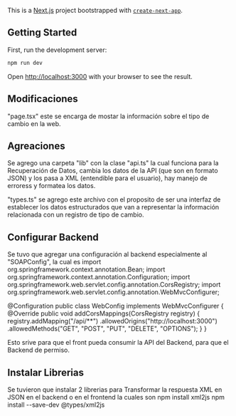 This is a [Next.js](https://nextjs.org) project bootstrapped with [`create-next-app`](https://nextjs.org/docs/app/api-reference/cli/create-next-app).

## Getting Started

First, run the development server:

```bash
npm run dev

```

Open [http://localhost:3000](http://localhost:3000) with your browser to see the result.

## Modificaciones
"page.tsx" este se encarga de mostar la información sobre el tipo de cambio en la web.

## Agreaciones
Se agrego una carpeta "lib" con la clase "api.ts" la cual funciona para la Recuperación de Datos, cambia los datos de la API (que son en formato JSON) y los pasa a XML (entendible para el usuario), hay manejo de erroress y formatea los datos.

"types.ts" se agrego este archivo con el proposito de ser una interfaz de establecer los datos estructurados que van a representar la información relacionada con un registro de tipo de cambio.

## Configurar Backend

Se tuvo que agregar una configuración al backend especialmente al "SOAPConfig", la cual es 
import org.springframework.context.annotation.Bean;
import org.springframework.context.annotation.Configuration;
import org.springframework.web.servlet.config.annotation.CorsRegistry;
import org.springframework.web.servlet.config.annotation.WebMvcConfigurer;

@Configuration
public class WebConfig implements WebMvcConfigurer {
    @Override
    public void addCorsMappings(CorsRegistry registry) {
        registry.addMapping("/api/**")
                .allowedOrigins("http://localhost:3000")
                .allowedMethods("GET", "POST", "PUT", "DELETE", "OPTIONS");
    }
}

Esto srive para que el front pueda consumir la API del Backend, para que el Backend de permiso.

## Instalar Librerias
Se tuvieron que instalar 2 librerias para Transformar la respuesta XML en JSON en el backend o en el frontend
la cuales son 
    npm install xml2js
    npm install --save-dev @types/xml2js






